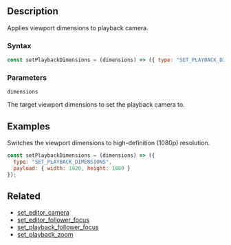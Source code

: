 ## Description

Applies viewport dimensions to playback camera.

### Syntax

```js
const setPlaybackDimensions = (dimensions) => ({ type: "SET_PLAYBACK_DIMENSIONS", payload: dimensions });
```

### Parameters

`dimensions`

The target viewport dimensions to set the playback camera to.

## Examples

Switches the viewport dimensions to high-definition (1080p) resolution.

```js
const setPlaybackDimensions = (dimensions) => ({
  type: "SET_PLAYBACK_DIMENSIONS",
  payload: { width: 1920, height: 1080 }
});
```

## Related

- [set_editor_camera](./set_editor_camera.md)
- [set_editor_follower_focus](./set_editor_follower_focus.md)
- [set_playback_follower_focus](./set_playback_follower_focus.md)
- [set_playback_zoom](./set_playback_zoom.md)
